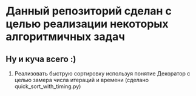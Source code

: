 # Данный репозиторий сделан с целью реализации некоторых алгоритмичных задач
## Ну и куча всего :)
1. Реализовать быструю сортировку используя понятие Декоратор с целью замера числа итераций и времени (сделано quick_sort_with_timing.py)